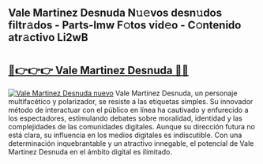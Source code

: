 ## Vale Martinez Desnuda N𝚞𝚎vos desn𝚞dos filtr𝚊dos - Parts-lmw F𝚘tos vid𝚎o - C𝚘ntenido atr𝚊ctivo Li2wB

# <h2><a href="http://mb0nqr8.tromn.icu/?c=Vale+Martinez+Desnuda">🔗👉👉👉 Vale Martinez Desnuda 🔗🔗</a></h2>

[![Vale Martinez Desnuda nuevo](https://i.imgur.com/pEAQMta.gif)](http://mb0nqr8.tromn.icu/?c=Vale+Martinez+Desnuda)
Vale Martinez Desnuda, un personaje multifacético y polarizador, se resiste a las etiquetas simples. Su innovador método de interactuar con el público en línea ha cautivado y enfurecido a los espectadores, estimulando debates sobre moralidad, identidad y las complejidades de las comunidades digitales. Aunque su dirección futura no está clara, su influencia en los medios digitales es indiscutible. Con una determinación inquebrantable y un atractivo innegable, el potencial de Vale Martinez Desnuda en el ámbito digital es ilimitado.
